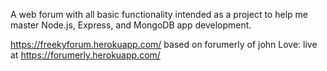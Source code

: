 A web forum with all basic functionality intended as a project to help me master Node.js, Express, and MongoDB app development.

https://freekyforum.herokuapp.com/
based on forumerly of john Love: live at https://forumerly.herokuapp.com/
